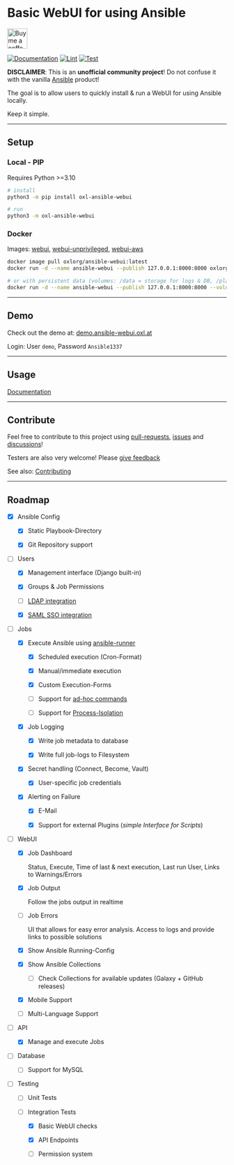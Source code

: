 # Basic WebUI for using Ansible

<a href='https://ko-fi.com/ansible0guy' target='_blank'><img height='35' style='border:0px;height:46px;' src='https://az743702.vo.msecnd.net/cdn/kofi3.png?v=0' border='0' alt='Buy me a coffee' />

[![Documentation](https://readthedocs.org/projects/ansible-webui/badge/?version=latest)](https://webui.ansibleguy.net/en/latest/?badge=latest)
[![Lint](https://github.com/O-X-L/ansible-webui/actions/workflows/lint.yml/badge.svg?branch=latest)](https://github.com/O-X-L/ansible-webui/actions/workflows/lint.yml)
[![Test](https://github.com/O-X-L/ansible-webui/actions/workflows/test.yml/badge.svg?branch=latest)](https://github.com/O-X-L/ansible-webui/actions/workflows/test.yml)

**DISCLAIMER**: This is an **unofficial community project**! Do not confuse it with the vanilla [Ansible](https://ansible.com/) product!

The goal is to allow users to quickly install & run a WebUI for using Ansible locally.

Keep it simple.

----

## Setup

### Local - PIP

Requires Python >=3.10

```bash
# install
python3 -m pip install oxl-ansible-webui

# run
python3 -m oxl-ansible-webui
```

### Docker

Images: [webui](https://hub.docker.com/r/oxlorg/ansible-webui), [webui-unprivileged](https://hub.docker.com/r/oxlorg/ansible-webui-unprivileged), [webui-aws](https://hub.docker.com/r/oxlorg/ansible-webui-aws)

```bash
docker image pull oxlorg/ansible-webui:latest
docker run -d --name ansible-webui --publish 127.0.0.1:8000:8000 oxlorg/ansible-webui:latest

# or with persistent data (volumes: /data = storage for logs & DB, /play = ansible playbook base-directory)
docker run -d --name ansible-webui --publish 127.0.0.1:8000:8000 --volume $(pwd)/ansible/data:/data --volume $(pwd)/ansible/play:/play oxlorg/ansible-webui:latest
```

----

## Demo

Check out the demo at: [demo.ansible-webui.oxl.at](https://demo.ansible-webui.oxl.at)

Login: User `demo`, Password `Ansible1337`

----

## Usage

[Documentation](http://ansible-webui.oxl.at/)

----

## Contribute

Feel free to contribute to this project using [pull-requests](https://github.com/O-X-L/ansible-webui/pulls), [issues](https://github.com/O-X-L/ansible-webui/issues) and [discussions](https://github.com/O-X-L/ansible-webui/discussions)!

Testers are also very welcome! Please [give feedback](https://github.com/O-X-L/ansible-webui/discussions)

See also: [Contributing](https://github.com/O-X-L/ansible-webui/blob/latest/CONTRIBUTE.md)

----

## Roadmap

- [x] Ansible Config

  - [x] Static Playbook-Directory

  - [x] Git Repository support

- [ ] Users

  - [x] Management interface (Django built-in)

  - [x] Groups & Job Permissions

  - [ ] [LDAP integration](https://github.com/django-auth-ldap/django-auth-ldap)

  - [x] [SAML SSO integration](https://github.com/grafana/django-saml2-auth)

- [ ] Jobs

  - [x] Execute Ansible using [ansible-runner](https://ansible.readthedocs.io/projects/runner/en/latest/python_interface/)

    - [x] Scheduled execution (Cron-Format)

    - [x] Manual/immediate execution

    - [x] Custom Execution-Forms

    - [ ] Support for [ad-hoc commands](https://docs.ansible.com/ansible/latest/command_guide/intro_adhoc.html)

    - [ ] Support for [Process-Isolation](https://ansible.readthedocs.io/projects/runner/en/stable/standalone/#running-with-process-isolation)

  - [x] Job Logging

    - [x] Write job metadata to database

    - [x] Write full job-logs to Filesystem

  - [x] Secret handling (Connect, Become, Vault)

    - [x] User-specific job credentials

  - [x] Alerting on Failure

    - [x] E-Mail

    - [x] Support for external Plugins (*simple Interface for Scripts*)

- [ ] WebUI

  - [x] Job Dashboard

      Status, Execute, Time of last & next execution, Last run User, Links to Warnings/Errors

  - [x] Job Output

      Follow the jobs output in realtime

  - [ ] Job Errors

      UI that allows for easy error analysis. Access to logs and provide links to possible solutions

  - [x] Show Ansible Running-Config

  - [x] Show Ansible Collections

    - [ ] Check Collections for available updates (Galaxy + GitHub releases)

  - [x] Mobile Support

  - [ ] Multi-Language Support

- [ ] API

  - [x] Manage and execute Jobs

- [ ] Database

  - [ ] Support for MySQL

- [ ] Testing

  - [ ] Unit Tests

  - [ ] Integration Tests

    - [x] Basic WebUI checks

    - [x] API Endpoints

    - [ ] Permission system
